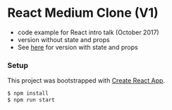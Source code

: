 # React Medium Clone (V1)
 - code example for React intro talk (October 2017)
 - version without state and props
 - See [here](https://github.com/kristinbaumann/react-medium-clone-v2) for version with state and props

### Setup
This project was bootstrapped with [Create React App](https://github.com/facebookincubator/create-react-app).

```sh
$ npm install
$ npm run start
```
